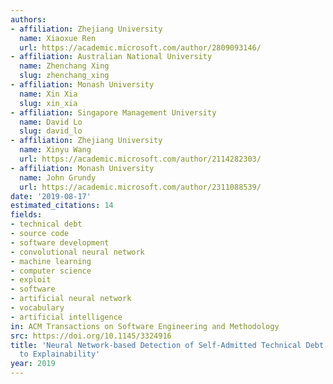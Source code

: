 ```yaml
---
authors:
- affiliation: Zhejiang University
  name: Xiaoxue Ren
  url: https://academic.microsoft.com/author/2809093146/
- affiliation: Australian National University
  name: Zhenchang Xing
  slug: zhenchang_xing
- affiliation: Monash University
  name: Xin Xia
  slug: xin_xia
- affiliation: Singapore Management University
  name: David Lo
  slug: david_lo
- affiliation: Zhejiang University
  name: Xinyu Wang
  url: https://academic.microsoft.com/author/2114282303/
- affiliation: Monash University
  name: John Grundy
  url: https://academic.microsoft.com/author/2311088539/
date: '2019-08-17'
estimated_citations: 14
fields:
- technical debt
- source code
- software development
- convolutional neural network
- machine learning
- computer science
- exploit
- software
- artificial neural network
- vocabulary
- artificial intelligence
in: ACM Transactions on Software Engineering and Methodology
src: https://doi.org/10.1145/3324916
title: 'Neural Network-based Detection of Self-Admitted Technical Debt: From Performance
  to Explainability'
year: 2019
---
```

